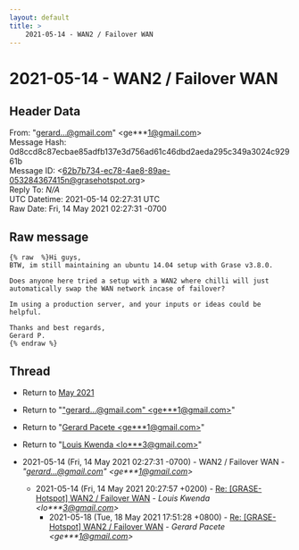 ```yaml
---
layout: default
title: >
    2021-05-14 - WAN2 / Failover WAN
---
```


# 2021-05-14 - WAN2 / Failover WAN

## Header Data

From: "gerard...@gmail.com" \<ge***1@gmail.com\><br>
Message Hash: 0d8ccd8c87ecbae85adfb137e3d756ad61c46dbd2aeda295c349a3024c92961b<br>
Message ID: \<62b7b734-ec78-4ae8-89ae-053284367415n@grasehotspot.org\><br>
Reply To: _N/A_<br>
UTC Datetime: 2021-05-14 02:27:31 UTC<br>
Raw Date: Fri, 14 May 2021 02:27:31 -0700<br>

## Raw message

```
{% raw  %}Hi guys, 
BTW, im still maintaining an ubuntu 14.04 setup with Grase v3.8.0.

Does anyone here tried a setup with a WAN2 where chilli will just 
automatically swap the WAN network incase of failover?

Im using a production server, and your inputs or ideas could be helpful.

Thanks and best regards,
Gerard P.    
{% endraw %}
```

## Thread

+ Return to [May 2021](/archive/2021/05)

+ Return to "["gerard...@gmail.com" <ge***1<span>@</span>gmail.com>](/authors/ge___1_at_gmail_com)"
+ Return to "[Gerard Pacete <ge***1<span>@</span>gmail.com>](/authors/ge___1_at_gmail_com)"
+ Return to "[Louis Kwenda <lo***3<span>@</span>gmail.com>](/authors/lo___3_at_gmail_com)"

+ 2021-05-14 (Fri, 14 May 2021 02:27:31 -0700) - WAN2 / Failover WAN - _"gerard...@gmail.com" \<ge***1@gmail.com\>_
  + 2021-05-14 (Fri, 14 May 2021 20:27:57 +0200) - [Re: [GRASE-Hotspot] WAN2 / Failover WAN](/archive/2021/05/3e7d93f12e13426a99a3f7157a8780ed0eee155a5557d430a999f222b7269700) - _Louis Kwenda \<lo***3@gmail.com\>_
    + 2021-05-18 (Tue, 18 May 2021 17:51:28 +0800) - [Re: [GRASE-Hotspot] WAN2 / Failover WAN](/archive/2021/05/65da29ba558a49e50ba04a647d1ab49047752e2afeb7c1d0a989636619b8a204) - _Gerard Pacete \<ge***1@gmail.com\>_

